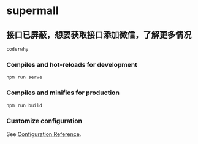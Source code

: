 # supermall

## 接口已屏蔽，想要获取接口添加微信，了解更多情况
```
coderwhy
```

### Compiles and hot-reloads for development
```
npm run serve
```

### Compiles and minifies for production
```
npm run build
```

### Customize configuration
See [Configuration Reference](https://cli.vuejs.org/config/).
